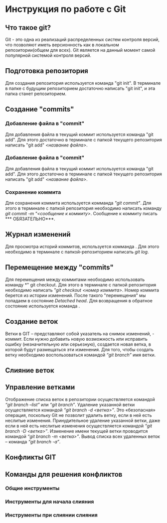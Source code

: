 # Инструкция по работе с Git

## Что такое git?
Git  - это одна из реализаций распределенных систем контроля версий, что позволяют иметь версионность как в локальном репозитории(общем для всех). Git является на данный момент самой популярной системой контроля версий.

## Подготовка репозитория
Для создания репозитория используется команда "git init". В терминале в папке с будущим репозиторием достаточно написать "git init", и эта папка станет репозиторием.

## Создание "commits"

###  Добавление файла в "commit"
Для добавления файла в текущий коммит используется команда "git add". Для этого достаточно в терминале с папкой текущего репозитория написать "git add" *<название файла>*.

###  Добавление файла в "commit"
Для добавления файла в текущий коммит используется команда "git add". Для этого достаточно в терминале с папкой текущего репозитория написать "git add" *<название файла>*.

### Сохранение коммита
Для сохранения коммита используется комманда *"git commit"*. Для этого в терминале с папкой репозитория необходимо написать команду *git commit -m "<сообщение к коммиту>*. Сообщение к коммиту писать *** ОБЯЗАТЕЛЬНО***.

## Журнал изменений
Для просмотра историй коммитов, используется комманда *<git log>*. Для этого необходимо в терминале с папкой-репозиторием написать *git log*.

## Перемещение между "commits"
Для перемещения между коммитами необходимо использовать команду *" git checkout. Для этого в терминале с папкой репозитория  необходимо написать *"git checkout <номер коммита>*. Номер коммита берется из истории изменений. После такого "перемещения" мы попадаем в состояние *Detached head*. Для возвращения в обратное состояние используется команда *<git checkout master>*.

## Создание веток 
Ветки в GIT – представляют собой указатель на снимок изменений, - коммит. 
Если нужно добавить новую возможность или исправить ошибку (незначительную или серьезную), создается  новая ветка, в которой будут размещаться эти изменения.
Для того, чтобы создать ветку необходимо воспользоваться командой *“git branch”*  имя ветки.

## Слияние веток 

## Управление ветками
Отображение списка веток в репозитории осуществляется командой *“git branch –list”* или *“git branch”*. Удаление указанной ветки осуществляется командой *“git branch -d <ветка>”*. Это «безопасная» операция, поскольку Git не позволит удалить ветку, если в ней есть неслитые изменения. Принудительное удаление указанной ветки, даже если в ней есть неслитые изменения осуществляется 
командой *“git branch -D <ветка>”*. Изменение имени текущей ветки проводится командой *“git branch -m <ветка>”*. Вывод списка всех удаленных веток – команда  *“git branch -a”*.

## Конфликты GIT

## Команды для решения конфликтов

### Общие инструменты 

### Инструменты для начала слияния 

### Инструменты при слиянии слияния 
